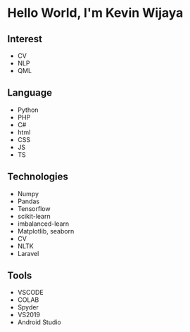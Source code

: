 # Hello World, I'm Kevin Wijaya

## Interest
* CV
* NLP
* QML

## Language
* Python
* PHP
* C#
* html
* CSS
* JS
* TS

## Technologies
* Numpy 
* Pandas
* Tensorflow
* scikit-learn
* imbalanced-learn
* Matplotlib, seaborn
* CV
* NLTK
* Laravel

## Tools
* VSCODE 
* COLAB
* Spyder
* VS2019
* Android Studio
